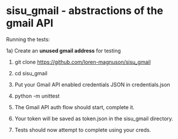 # sisu_gmail - abstractions of the gmail API


Running the tests:

1a) Create an **unused gmail address** for testing

1) git clone https://github.com/loren-magnuson/sisu_gmail

2) cd sisu_gmail
 
3) Put your Gmail API enabled credentials JSON in credentials.json

4) python -m unittest

5) The Gmail API auth flow should start, complete it.

6) Your token will be saved as token.json in the sisu_gmail directory.

7) Tests should now attempt to complete using your creds.

